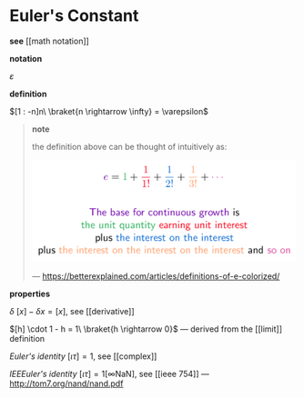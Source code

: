 # Euler's Constant

**see** [[math notation]]

**notation**

$\varepsilon$

**definition**

$[1 : -n]n\ \braket{n \rightarrow \infty} = \varepsilon$

> **note**
>
> the definition above can be thought of intuitively as:
>
> ![](20221017182600.png)
>
> &mdash; <https://betterexplained.com/articles/definitions-of-e-colorized/>

**properties**

$\delta\ [x] - \delta x = [x]$, see [[derivative]]

$[h] \cdot 1 - h = 1\ \braket{h \rightarrow 0}$ &mdash; derived from the [[limit]] definition

_Euler's identity_ $[\iota\tau] = 1$, see [[complex]]

_IEEEuler's identity_ $[\iota\tau] = 1[\infty \text{NaN}]$, see [[ieee 754]] &mdash; <http://tom7.org/nand/nand.pdf>
